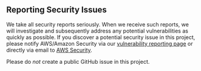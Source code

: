 ## Reporting Security Issues

We take all security reports seriously.
When we receive such reports, we will investigate and subsequently address any potential vulnerabilities as quickly as possible.
If you discover a potential security issue in this project, please notify AWS/Amazon Security via our [vulnerability reporting page](http://aws.amazon.com/security/vulnerability-reporting/) or directly via email to [AWS Security](mailto:aws-security@amazon.com).

Please do *not* create a public GitHub issue in this project.